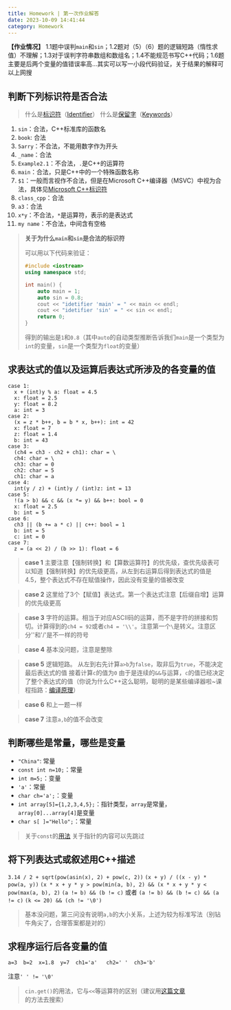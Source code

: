 ```yaml
---
title: Homework | 第一次作业解答
date: 2023-10-09 14:41:44
category: Homework
---
```



**【作业情况】** 1.1题中误判`main`和`sin`；1.2题对（5）（6）题的逻辑短路（惰性求值）不理解；1.3对于误判字符串数组和数组名；1.4不能规范书写C++代码；1.6题主要是后两个变量的值错误率高...其实可以写一小段代码验证，关于结果的解释可以上网搜

<!--more-->

## 判断下列标识符是否合法

> 什么是[标识符](https://learn.microsoft.com/zh-cn/cpp/cpp/identifiers-cpp?view=msvc-170)（[Identifier](https://en.cppreference.com/w/cpp/language/identifiers)）
> 什么是[保留字](https://en.cppreference.com/w/cpp/keyword)（[Keywords](https://learn.microsoft.com/zh-cn/cpp/cpp/keywords-cpp?view=msvc-170)）

1. `sin`：合法，C++标准库的函数名
2. `book`: 合法
3. `5arry`：不合法，不能用数字作为开头
4. `_name`：合法
5. `Example2.1`：不合法，`.`是C++的运算符
6. `main`：合法，只是C++中的一个特殊函数名称
7. `$1`：一般而言视作不合法，但是在Microsoft C++编译器（MSVC）中视为合法，具体见[Microsoft C++标识符](https://learn.microsoft.com/zh-cn/cpp/cpp/identifiers-cpp?view=msvc-170)
8. `class_cpp`：合法
9. `a3`：合法
10. `x*y`：不合法，`*`是运算符，表示的是表达式
11. `my name`：不合法，中间含有空格

> **关于为什么`main`和`sin`是合法的标识符**
> 
> 可以用以下代码来验证：
> 
> ```cpp
> #include <iostream>
> using namespace std;
> 
> int main() {
>     auto main = 1;
>     auto sin = 0.8;
>     cout << "idetifier 'main' = " << main << endl;
>     cout << "idetifier 'sin' = " << sin << endl;
>     return 0;
> }
> ```
> 
> 得到的输出是`1`和`0.8`（其中`auto`的自动类型推断告诉我们`main`是一个类型为`int`的变量，`sin`是一个类型为`float`的变量）

## 求表达式的值以及运算后表达式所涉及的各变量的值

```
case 1:
  x + (int)y % a: float = 4.5
  x: float = 2.5
  y: float = 8.2
  a: int = 3
case 2:
  (x = z * b++, b = b * x, b++): int = 42
  x: float = 7
  z: float = 1.4
  b: int = 43
case 3:
  (ch4 = ch3 - ch2 + ch1): char = \
  ch4: char = \
  ch3: char = 0
  ch2: char = 5
  ch1: char = a
case 4:
  int(y / z) + (int)y / (int)z: int = 13
case 5:
  !(a > b) && c && (x *= y) && b++: bool = 0
  x: float = 2.5
  b: int = 5
case 6:
  ch3 || (b += a * c) || c++: bool = 1
  b: int = 5
  c: int = 0
case 7:
  z = (a << 2) / (b >> 1): float = 6
```

> **case 1**
> 主要注意【强制转换】和【算数运算符】的优先级，查优先级表可以知道【强制转换】的优先级更高，从左到右运算后得到表达式的值是4.5，整个表达式不存在赋值操作，因此没有变量的值被改变

> **case 2**
> 这里给了3个【赋值】表达式。第一个表达式注意【后缀自增】运算的优先级更高

> **case 3**
> 字符的运算。相当于对应ASCII码的运算，而不是字符的拼接和剪切。计算得到的`ch4 = 92`或者`ch4 = '\\'`。注意第一个`\`是转义。注意区分'\'和'/'是不一样的符号

> **case 4**
> 基本没问题，注意是整除

> **case 5**
> 逻辑短路。
> 从左到右先计算`a>b`为`false`，取非后为`true`，不能决定最后表达式的值
> 接着计算`c`的值为`0`
> 由于是连续的`&&`与运算，`c`的值已经决定了整个表达式的值（你说为什么C++这么聪明，聪明的是某些编译器啦~课程指路：[编译原理](https://www.bilibili.com/video/BV1cW411B7DW/?spm_id_from=333.337.search-card.all.click)）

> **case 6**
> 和上一题一样

> **case 7**
> 注意`a,b`的值不会改变

## 判断哪些是常量，哪些是变量

- `"China"`: 常量
- `const int n=10;`：常量
- `int m=5;`：变量
- `'a'`：常量
- `char ch='a';`：变量
- `int array[5]={1,2,3,4,5};`：指针类型，`array`是常量，`array[0]...array[4]`是变量
- `char s[ ]="Hello";`：常量

> 关于`const`的[用法](https://learn.microsoft.com/zh-cn/cpp/cpp/const-cpp?view=msvc-170)
> 关于指针的内容可以先跳过

## 将下列表达式或叙述用C++描述

`3.14 / 2 + sqrt(pow(asin(x), 2) + pow(c, 2))`
`(x + y) / ((x - y) * pow(a, y))`
`(x * x + y * y > pow(min(a, b), 2) && (x * x + y * y < pow(max(a, b), 2)`
`(a != b) && (b != c)` 或者 `(a != b) && (b != c) && (a != c)`
`(k <= 20) && (ch != '\0')`

> 基本没问题，第三问没有说明`a,b`的大小关系，上述为较为标准写法（别钻牛角尖了，合理答案都是对的）

## 求程序运行后各变量的值

```
a=3  b=2  x=1.8  y=7  ch1='a'   ch2=' '  ch3='b'
```
注意`' ' != '\0'`

> `cin.get()`的用法，它与`<<`等运算符的区别（建议用[这篇文章](../Notes/about-course.md)的方法去搜索）